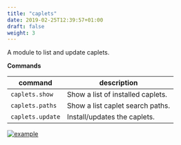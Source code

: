 ```yaml
---
title: "caplets"
date: 2019-02-25T12:39:57+01:00
draft: false
weight: 3
---
```


A module to list and update caplets.

**Commands**

| command | description |
|---------|-------------|
| `caplets.show` | Show a list of installed caplets. |
| `caplets.paths` | Show a list caplet search paths. |
| `caplets.update` | Install/updates the caplets. |

[![example](https://asciinema.org/a/XVohDvyR7xW2PSsnFcqnyG8G2.png)](https://asciinema.org/a/XVohDvyR7xW2PSsnFcqnyG8G2)
